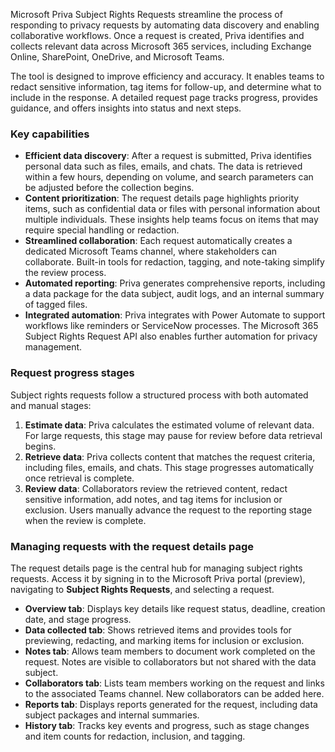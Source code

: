 Microsoft Priva Subject Rights Requests streamline the process of responding to privacy requests by automating data discovery and enabling collaborative workflows. Once a request is created, Priva identifies and collects relevant data across Microsoft 365 services, including Exchange Online, SharePoint, OneDrive, and Microsoft Teams.

The tool is designed to improve efficiency and accuracy. It enables teams to redact sensitive information, tag items for follow-up, and determine what to include in the response. A detailed request page tracks progress, provides guidance, and offers insights into status and next steps.

### Key capabilities

- **Efficient data discovery**: After a request is submitted, Priva identifies personal data such as files, emails, and chats. The data is retrieved within a few hours, depending on volume, and search parameters can be adjusted before the collection begins.
- **Content prioritization**: The request details page highlights priority items, such as confidential data or files with personal information about multiple individuals. These insights help teams focus on items that may require special handling or redaction.
- **Streamlined collaboration**: Each request automatically creates a dedicated Microsoft Teams channel, where stakeholders can collaborate. Built-in tools for redaction, tagging, and note-taking simplify the review process.
- **Automated reporting**: Priva generates comprehensive reports, including a data package for the data subject, audit logs, and an internal summary of tagged files.
- **Integrated automation**: Priva integrates with Power Automate to support workflows like reminders or ServiceNow processes. The Microsoft 365 Subject Rights Request API also enables further automation for privacy management.

### Request progress stages

Subject rights requests follow a structured process with both automated and manual stages:

1. **Estimate data**: Priva calculates the estimated volume of relevant data. For large requests, this stage may pause for review before data retrieval begins.
2. **Retrieve data**: Priva collects content that matches the request criteria, including files, emails, and chats. This stage progresses automatically once retrieval is complete.
3. **Review data**: Collaborators review the retrieved content, redact sensitive information, add notes, and tag items for inclusion or exclusion. Users manually advance the request to the reporting stage when the review is complete.

### Managing requests with the request details page

The request details page is the central hub for managing subject rights requests. Access it by signing in to the Microsoft Priva portal (preview), navigating to **Subject Rights Requests**, and selecting a request.

- **Overview tab**: Displays key details like request status, deadline, creation date, and stage progress.
- **Data collected tab**: Shows retrieved items and provides tools for previewing, redacting, and marking items for inclusion or exclusion.
- **Notes tab**: Allows team members to document work completed on the request. Notes are visible to collaborators but not shared with the data subject.
- **Collaborators tab**: Lists team members working on the request and links to the associated Teams channel. New collaborators can be added here.
- **Reports tab**: Displays reports generated for the request, including data subject packages and internal summaries.
- **History tab**: Tracks key events and progress, such as stage changes and item counts for redaction, inclusion, and tagging.

